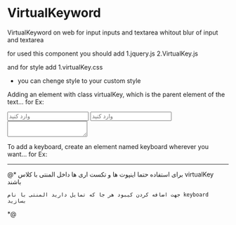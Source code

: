 # VirtualKeyword
VirtualKeyword on web for input inputs and textarea whitout blur of input and textarea

for used this component you should add 
1.jquery.js
2.VirtualKey.js

and for style add 
1.virtualKey.css
* you can chenge style  to your custom style

Adding an element with class virtualKey, which is the parent element of the text...
for Ex:

<div class="virtualKey">
    <input class="" type="text" id="input1" placeholder="وارد کنید">
    <input class="" type="text" id="input2" placeholder="وارد کنید">
<textarea></textarea>
</div>

To add a keyboard, create an element named keyboard wherever you want...
for Ex:
<div class="keyboard"></div>

-------------------------------------------------------------------------------------------------


@*
    برای استفاده حتما اینپوت ها و تکست اری ها داخل المنتی با کلاس     virtualKey باشند


    جهت اضافه کردن کیبود هر جا که تمایل دارید المنتی با نام keyboard بسازید

*@
